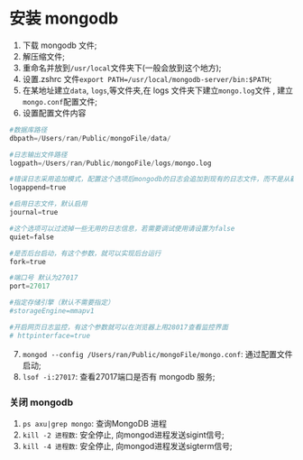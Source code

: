# 安装 mongodb
1. 下载 mongodb 文件;
2. 解压缩文件;
3. 重命名并放到`/usr/local`文件夹下(一般会放到这个地方);
4. 设置.zshrc 文件`export PATH=/usr/local/mongodb-server/bin:$PATH`;
5. 在某地址建立`data`, `logs`,等文件夹,在 logs 文件夹下建立`mongo.log`文件 , 建立`mongo.conf`配置文件;
6. 设置配置文件内容
```py
#数据库路径
dbpath=/Users/ran/Public/mongoFile/data/

#日志输出文件路径
logpath=/Users/ran/Public/mongoFile/logs/mongo.log

#错误日志采用追加模式，配置这个选项后mongodb的日志会追加到现有的日志文件，而不是从新创建一个新文件
logappend=true

#启用日志文件，默认启用
journal=true

#这个选项可以过滤掉一些无用的日志信息，若需要调试使用请设置为false
quiet=false

#是否后台启动，有这个参数，就可以实现后台运行
fork=true

#端口号 默认为27017
port=27017

#指定存储引擎（默认不需要指定）
#storageEngine=mmapv1

#开启网页日志监控，有这个参数就可以在浏览器上用28017查看监控界面
# httpinterface=true
```
7. `mongod --config /Users/ran/Public/mongoFile/mongo.conf`: 通过配置文件启动;
8. `lsof -i:27017`: 查看27017端口是否有 mongodb 服务;


### 关闭 mongodb
1. `ps axu|grep mongo`: 查询MongoDB 进程
2. `kill -2 进程数`: 安全停止, 向mongod进程发送sigint信号;
2. `kill -4 进程数`: 安全停止, 向mongod进程发送sigterm信号;